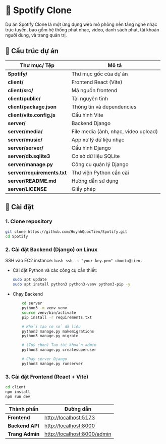 # 🎵 Spotify Clone
Dự án Spotify Clone là một ứng dụng web mô phỏng nền tảng nghe nhạc trực tuyến, bao gồm hệ thống phát nhạc, video, danh sách phát, tài khoản người dùng, và trang quản trị.

## 📁 Cấu trúc dự án

| Thư mục/ Tệp | Mô tả |
|---------------|-------|
| **Spotify/** | Thư mục gốc của dự án |
| **client/** | Frontend React (Vite) |
| **client/src/** | Mã nguồn frontend |
| **client/public/** | Tài nguyên tĩnh |
| **client/package.json** | Thông tin và dependencies |
| **client/vite.config.js** | Cấu hình Vite |
| **server/** | Backend Django |
| **server/media/** | File media (ảnh, nhạc, video upload) |
| **server/music/** | App xử lý dữ liệu nhạc |
| **server/server/** | Cấu hình Django |
| **server/db.sqlite3** | Cơ sở dữ liệu SQLite |
| **server/manage.py** | Công cụ quản lý Django |
| **server/requirements.txt** | Thư viện Python cần cài |
| **server/README.md** | Hướng dẫn sử dụng |
| **server/LICENSE** | Giấy phép |

## 🚀 Cài đặt

### 1. Clone repository

```bash
git clone https://github.com/HuynhQuocTien/Spotify.git
cd Spotify 
```

### 2. Cài đặt Backend (Django) on Linux 
 SSH vào EC2 instance:
    ```bash
    ssh -i "your-key.pem" ubuntu@tien.
    ```
- Cài đặt Python và các công cụ cần thiết:
    ```bash
    sudo apt update
    sudo apt install python3 python3-venv python3-pip -y
    ```
- Chạy Backend
    ```bash
        cd server
        python3 -m venv venv
        source venv/bin/activate
        pip install -r requirements.txt

        # Khởi tạo cơ sở dữ liệu
        python3 manage.py makemigrations
        python3 manage.py migrate

        # (Tuỳ chọn) Tạo tài khoản admin
        python3 manage.py createsuperuser

        # Chạy server Django
        python3 manage.py runserver

    ```

### 3. Cài đặt Frontend (React + Vite)

```bash
cd client
npm install
npm run dev
```

| Thành phần | Đường dẫn |
|------------|-----------|
| **Frontend** | [http://localhost:5173](http://localhost:5173) |
| **Backend API** | [http://localhost:8000](http://localhost:8000) |
| **Trang Admin** | [http://localhost:8000/admin](http://localhost:8000/admin) |

